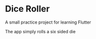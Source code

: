 # Dice Roller

A small practice project for learning Flutter

The app simply rolls a six sided die

